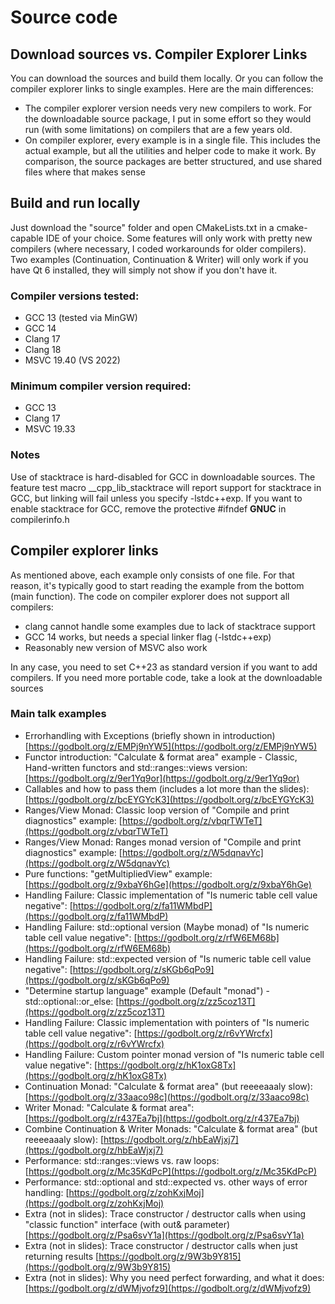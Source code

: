 # Source code
## Download sources vs. Compiler Explorer Links
You can download the sources and build them locally. Or you can follow the compiler explorer links to single examples.
Here are the main differences:
- The compiler explorer version needs very new compilers to work. For the downloadable source package, I put in some effort so they would run (with some limitations) on compilers that are a few years old.
- On compiler explorer, every example is in a single file. This includes the actual example, but all the utilities and helper code to make it work. By comparison, the source packages are better structured, and use shared files where that makes sense
## Build and run locally
Just download the "source" folder and open CMakeLists.txt in a cmake-capable IDE of your choice.
Some features will only work with pretty new compilers (where necessary, I coded workarounds for older compilers).
Two examples (Continuation, Continuation & Writer) will only work if you have Qt 6 installed, they will simply not show if you don't have it.
### Compiler versions tested:
- GCC 13 (tested via MinGW)
- GCC 14
- Clang 17
- Clang 18
- MSVC 19.40 (VS 2022)
### Minimum compiler version required:
- GCC 13
- Clang 17
- MSVC 19.33
### Notes
Use of stacktrace is hard-disabled for GCC in downloadable sources. The feature test macro __cpp_lib_stacktrace will report support for stacktrace in GCC, but linking will fail unless you specify -lstdc++exp.
If you want to enable stacktrace for GCC, remove the protective #ifndef __GNUC__ in compilerinfo.h
## Compiler explorer links
As mentioned above, each example only consists of one file. For that reason, it's typically good to start reading the example from the bottom (main function).
The code on compiler explorer does not support all compilers:
- clang cannot handle some examples due to lack of stacktrace support
- GCC 14 works, but needs a special linker flag (-lstdc++exp)
- Reasonably new version of MSVC also work

In any case, you need to set C++23 as standard version if you want to add compilers.
If you need more portable code, take a look at the downloadable sources
### Main talk examples
- Errorhandling with Exceptions (briefly shown in introduction) [https://godbolt.org/z/EMPj9nYW5](https://godbolt.org/z/EMPj9nYW5)
- Functor introduction: "Calculate & format area" example - Classic, Hand-written functors and std::ranges::views version: [https://godbolt.org/z/9er1Yq9or](https://godbolt.org/z/9er1Yq9or)
- Callables and how to pass them (includes a lot more than the slides): [https://godbolt.org/z/bcEYGYcK3](https://godbolt.org/z/bcEYGYcK3)
- Ranges/View Monad: Classic loop version of "Compile and print diagnostics" example: [https://godbolt.org/z/vbqrTWTeT](https://godbolt.org/z/vbqrTWTeT)
- Ranges/View Monad: Ranges monad version of "Compile and print diagnostics" example: [https://godbolt.org/z/W5dqnavYc](https://godbolt.org/z/W5dqnavYc)
- Pure functions: "getMultipliedView" example: [https://godbolt.org/z/9xbaY6hGe](https://godbolt.org/z/9xbaY6hGe)
- Handling Failure: Classic implementation of "Is numeric table cell value negative": [https://godbolt.org/z/fa11WMbdP](https://godbolt.org/z/fa11WMbdP)
- Handling Failure: std::optional version (Maybe monad) of "Is numeric table cell value negative": [https://godbolt.org/z/rfW6EM68b](https://godbolt.org/z/rfW6EM68b)
- Handling Failure: std::expected version of "Is numeric table cell value negative": [https://godbolt.org/z/sKGb6qPo9](https://godbolt.org/z/sKGb6qPo9)
- "Determine startup language" example (Default "monad") - std::optional::or_else: [https://godbolt.org/z/zz5coz13T](https://godbolt.org/z/zz5coz13T)
- Handling Failure: Classic implementation with pointers of "Is numeric table cell value negative": [https://godbolt.org/z/r6vYWrcfx](https://godbolt.org/z/r6vYWrcfx)
- Handling Failure: Custom pointer monad version of "Is numeric table cell value negative": [https://godbolt.org/z/hK1oxG8Tx](https://godbolt.org/z/hK1oxG8Tx)
- Continuation Monad: "Calculate & format area" (but reeeeaaaly slow): [https://godbolt.org/z/33aaco98c](https://godbolt.org/z/33aaco98c)
- Writer Monad: "Calculate & format area": [https://godbolt.org/z/r437Ea7bj](https://godbolt.org/z/r437Ea7bj)
- Combine Continuation & Writer Monads: "Calculate & format area" (but reeeeaaaly slow): [https://godbolt.org/z/hbEaWjxj7](https://godbolt.org/z/hbEaWjxj7)
- Performance: std::ranges::views vs. raw loops: [https://godbolt.org/z/Mc35KdPcP](https://godbolt.org/z/Mc35KdPcP)
- Performance: std::optional and std::expected vs. other ways of error handling: [https://godbolt.org/z/zohKxjMoj](https://godbolt.org/z/zohKxjMoj)
- Extra (not in slides): Trace constructor / destructor calls when using "classic function" interface (with out& parameter) [https://godbolt.org/z/Psa6svY1a](https://godbolt.org/z/Psa6svY1a)
- Extra (not in slides): Trace constructor / destructor calls when just returning results [https://godbolt.org/z/9W3b9Y815](https://godbolt.org/z/9W3b9Y815)
- Extra (not in slides): Why you need perfect forwarding, and what it does: [https://godbolt.org/z/dWMjvofz9](https://godbolt.org/z/dWMjvofz9)
